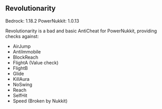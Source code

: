 Revolutionarity
-

Bedrock: 1.18.2
PowerNukkit: 1.0.13

Revolutionarity is a bad and basic AntiCheat for PowerNukkit, providing checks against:
- AirJump
- AntiImmobile
- BlockReach
- FlightA (Value check)
- FlightB
- Glide
- KillAura
- NoSwing
- Reach
- SelfHit
- Speed (Broken by Nukkit)